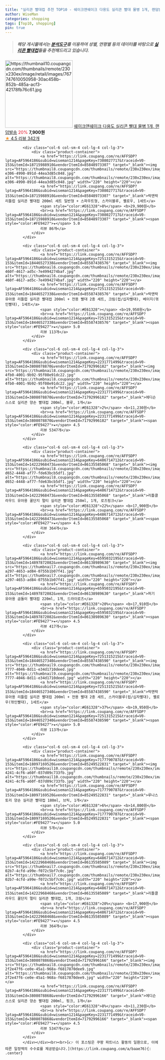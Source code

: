```yaml
---
title: "실리콘 빨대컵 추천 TOP10 - 쉐이크앤쉐이크 다용도 실리콘 빨대 물병 1개, 랜덤발송"
author: WiseMan
categories: shopping
tags: [Top10, shopping]
pin: true
---
```


> ##### 해당 게시물에서는 [**분석도구**](https://itemscout.io/)를 이용하여 **성별**, **연령별** 등의 데이터를 바탕으로 [**실리콘 빨대컵**](https://link.coupang.com/a/baae76)들을 추천해드리고 있습니다.
<div class="container"><div class="row">
            <div class="col-6 col-sm-4 col-lg-4 col-lg-3">
                <div class="product-container">
                    <a href="https://link.coupang.com/re/AFFSDP?lptag=AF5964186&subid=wiseman1214&pageKey=6372204373&traceid=V0-153&itemId=13502371617&vendorItemId=82340483473" target="_blank"><img src="https://thumbnail10.coupangcdn.com/thumbnails/remote/230x230ex/image/retail/images/767747610050958-30ac458b-852b-485a-acf3-42178fb76c61.jpg" alt="https://thumbnail10.coupangcdn.com/thumbnails/remote/230x230ex/image/retail/images/767747610050958-30ac458b-852b-485a-acf3-42178fb76c61.jpg" width="220" height="220"></a>
                    <a href="https://link.coupang.com/re/AFFSDP?lptag=AF5964186&subid=wiseman1214&pageKey=6372204373&traceid=V0-153&itemId=13502371617&vendorItemId=82340483473" target="_blank">쉐이크앤쉐이크 다용도 실리콘 빨대 물병 1개, 랜덤발송</a>
                    <span style="color:#E61328">20%</span> <b>7,900원</b>
                    <br><a href="https://link.coupang.com/re/AFFSDP?lptag=AF5964186&subid=wiseman1214&pageKey=6372204373&traceid=V0-153&itemId=13502371617&vendorItemId=82340483473" target="_blank"><span style="color:#FE9427">★</span> 4.5
                    리뷰 342개</a>
                </div>
            </div>
            
            <div class="col-6 col-sm-4 col-lg-4 col-lg-3">
                <div class="product-container">
                    <a href="https://link.coupang.com/re/AFFSDP?lptag=AF5964186&subid=wiseman1214&pageKey=7308027717&traceid=V0-153&itemId=18715988910&vendorItemId=85848973307" target="_blank"><img src="https://thumbnail8.coupangcdn.com/thumbnails/remote/230x230ex/image/retail/images/2023/05/02/13/2/e4da1068-e306-4990-891d-44ea3d85c048.jpg" alt="https://thumbnail8.coupangcdn.com/thumbnails/remote/230x230ex/image/retail/images/2023/05/02/13/2/e4da1068-e306-4990-891d-44ea3d85c048.jpg" width="220" height="220"></a>
                    <a href="https://link.coupang.com/re/AFFSDP?lptag=AF5964186&subid=wiseman1214&pageKey=7308027717&traceid=V0-153&itemId=18715988910&vendorItemId=85848973307" target="_blank">락앤락 리틀럽 실리콘 빨대컵 200ml 세트 일반형 + 스파우트형, 스카이블루, 옐로우, 1세트</a>
                    <span style="color:#E61328">8%</span> <b>29,900원</b>
                    <br><a href="https://link.coupang.com/re/AFFSDP?lptag=AF5964186&subid=wiseman1214&pageKey=7308027717&traceid=V0-153&itemId=18715988910&vendorItemId=85848973307" target="_blank"><span style="color:#FE9427">★</span> 5.0
                    리뷰 86개</a>
                </div>
            </div>
            
            <div class="col-6 col-sm-4 col-lg-4 col-lg-3">
                <div class="product-container">
                    <a href="https://link.coupang.com/re/AFFSDP?lptag=AF5964186&subid=wiseman1214&pageKey=7251315215&traceid=V0-153&itemId=18446527338&vendorItemId=85587438576" target="_blank"><img src="https://thumbnail6.coupangcdn.com/thumbnails/remote/230x230ex/image/retail/images/2023/04/07/12/9/4ac4b874-460f-4617-ad5c-7e4994274baf.jpg" alt="https://thumbnail6.coupangcdn.com/thumbnails/remote/230x230ex/image/retail/images/2023/04/07/12/9/4ac4b874-460f-4617-ad5c-7e4994274baf.jpg" width="220" height="220"></a>
                    <a href="https://link.coupang.com/re/AFFSDP?lptag=AF5964186&subid=wiseman1214&pageKey=7251315215&traceid=V0-153&itemId=18446527338&vendorItemId=85587438576" target="_blank">락앤락 유아용 리틀럽 실리콘 빨대컵 200ml + 전용 빨대 2종 세트, 크림(컵/십자빨대), 베이지(꺾인빨대), 1세트</a>
                    <span style="color:#E61328"></span> <b>19,950원</b>
                    <br><a href="https://link.coupang.com/re/AFFSDP?lptag=AF5964186&subid=wiseman1214&pageKey=7251315215&traceid=V0-153&itemId=18446527338&vendorItemId=85587438576" target="_blank"><span style="color:#FE9427">★</span> 5.0
                    리뷰 113개</a>
                </div>
            </div>
            
            <div class="col-6 col-sm-4 col-lg-4 col-lg-3">
                <div class="product-container">
                    <a href="https://link.coupang.com/re/AFFSDP?lptag=AF5964186&subid=wiseman1214&pageKey=2231771499&traceid=V0-153&itemId=3808078870&vendorItemId=71792996182" target="_blank"><img src="https://thumbnail8.coupangcdn.com/thumbnails/remote/230x230ex/image/retail/images/2020/09/15/21/8/1e4a4534-4fb0-4001-9b92-95f08e91dc22.jpg" alt="https://thumbnail8.coupangcdn.com/thumbnails/remote/230x230ex/image/retail/images/2020/09/15/21/8/1e4a4534-4fb0-4001-9b92-95f08e91dc22.jpg" width="220" height="220"></a>
                    <a href="https://link.coupang.com/re/AFFSDP?lptag=AF5964186&subid=wiseman1214&pageKey=2231771499&traceid=V0-153&itemId=3808078870&vendorItemId=71792996182" target="_blank">에디슨 스스로 실리콘 양손 빨대컵 200ml, 블루, 1개</a>
                    <span style="color:#E61328">2%</span> <b>11,230원</b>
                    <br><a href="https://link.coupang.com/re/AFFSDP?lptag=AF5964186&subid=wiseman1214&pageKey=2231771499&traceid=V0-153&itemId=3808078870&vendorItemId=71792996182" target="_blank"><span style="color:#FE9427">★</span> 4.5
                    리뷰 5347개</a>
                </div>
            </div>
            
            <div class="col-6 col-sm-4 col-lg-4 col-lg-3">
                <div class="product-container">
                    <a href="https://link.coupang.com/re/AFFSDP?lptag=AF5964186&subid=wiseman1214&pageKey=6486714712&traceid=V0-153&itemId=14222968473&vendorItemId=86135585068" target="_blank"><img src="https://thumbnail8.coupangcdn.com/thumbnails/remote/230x230ex/image/retail/images/2023/05/31/10/6/c0418e3c-d652-4448-af77-fde63bcb5df1.jpg" alt="https://thumbnail8.coupangcdn.com/thumbnails/remote/230x230ex/image/retail/images/2023/05/31/10/6/c0418e3c-d652-4448-af77-fde63bcb5df1.jpg" width="220" height="220"></a>
                    <a href="https://link.coupang.com/re/AFFSDP?lptag=AF5964186&subid=wiseman1214&pageKey=6486714712&traceid=V0-153&itemId=14222968473&vendorItemId=86135585068" target="_blank">리틀클라우드 유아용 꿀단지 멀티 실리콘 빨대컵 250ml, 1개, 로즈핑크</a>
                    <span style="color:#E61328">22%</span> <b>17,900원</b>
                    <br><a href="https://link.coupang.com/re/AFFSDP?lptag=AF5964186&subid=wiseman1214&pageKey=6486714712&traceid=V0-153&itemId=14222968473&vendorItemId=86135585068" target="_blank"><span style="color:#FE9427">★</span> 4.5
                    리뷰 364개</a>
                </div>
            </div>
            
            <div class="col-6 col-sm-4 col-lg-4 col-lg-3">
                <div class="product-container">
                    <a href="https://link.coupang.com/re/AFFSDP?lptag=AF5964186&subid=wiseman1214&pageKey=6595032195&traceid=V0-153&itemId=14897872082&vendorItemId=86138989630" target="_blank"><img src="https://thumbnail7.coupangcdn.com/thumbnails/remote/230x230ex/image/retail/images/2023/05/31/17/7/0b33f806-a297-4653-ad84-0755b1b07f41.jpg" alt="https://thumbnail7.coupangcdn.com/thumbnails/remote/230x230ex/image/retail/images/2023/05/31/17/7/0b33f806-a297-4653-ad84-0755b1b07f41.jpg" width="220" height="220"></a>
                    <a href="https://link.coupang.com/re/AFFSDP?lptag=AF5964186&subid=wiseman1214&pageKey=6595032195&traceid=V0-153&itemId=14897872082&vendorItemId=86138989630" target="_blank">퍼기 유아용 곰돌이 빨대컵 220ml, 1개, 드라이로즈</a>
                    <span style="color:#E61328">20%</span> <b>17,910원</b>
                    <br><a href="https://link.coupang.com/re/AFFSDP?lptag=AF5964186&subid=wiseman1214&pageKey=6595032195&traceid=V0-153&itemId=14897872082&vendorItemId=86138989630" target="_blank"><span style="color:#FE9427">★</span> 4.5
                    리뷰 417개</a>
                </div>
            </div>
            
            <div class="col-6 col-sm-4 col-lg-4 col-lg-3">
                <div class="product-container">
                    <a href="https://link.coupang.com/re/AFFSDP?lptag=AF5964186&subid=wiseman1214&pageKey=7251315215&traceid=V0-153&itemId=18446527340&vendorItemId=85587438590" target="_blank"><img src="https://thumbnail9.coupangcdn.com/thumbnails/remote/230x230ex/image/retail/images/2023/04/07/12/9/1ff503ec-7777-4046-8d11-e34d1710deed.jpg" alt="https://thumbnail9.coupangcdn.com/thumbnails/remote/230x230ex/image/retail/images/2023/04/07/12/9/1ff503ec-7777-4046-8d11-e34d1710deed.jpg" width="220" height="220"></a>
                    <a href="https://link.coupang.com/re/AFFSDP?lptag=AF5964186&subid=wiseman1214&pageKey=7251315215&traceid=V0-153&itemId=18446527340&vendorItemId=85587438590" target="_blank">락앤락 유아용 리틀럽 실리콘 빨대컵 200ml + 전용 빨대 2종 세트, 스카이블루(컵/십자빨대), 옐로우(꺾인빨대), 1세트</a>
                    <span style="color:#E61328">37%</span> <b>19,950원</b>
                    <br><a href="https://link.coupang.com/re/AFFSDP?lptag=AF5964186&subid=wiseman1214&pageKey=7251315215&traceid=V0-153&itemId=18446527340&vendorItemId=85587438590" target="_blank"><span style="color:#FE9427">★</span> 5.0
                    리뷰 113개</a>
                </div>
            </div>
            
            <div class="col-6 col-sm-4 col-lg-4 col-lg-3">
                <div class="product-container">
                    <a href="https://link.coupang.com/re/AFFSDP?lptag=AF5964186&subid=wiseman1214&pageKey=7177790787&traceid=V0-153&itemId=18097169520&vendorItemId=85249522831" target="_blank"><img src="https://thumbnail10.coupangcdn.com/thumbnails/remote/230x230ex/image/retail/images/2023/03/06/11/9/b2d9b934-4241-4cf6-a60f-037d09c733fb.jpg" alt="https://thumbnail10.coupangcdn.com/thumbnails/remote/230x230ex/image/retail/images/2023/03/06/11/9/b2d9b934-4241-4cf6-a60f-037d09c733fb.jpg" width="220" height="220"></a>
                    <a href="https://link.coupang.com/re/AFFSDP?lptag=AF5964186&subid=wiseman1214&pageKey=7177790787&traceid=V0-153&itemId=18097169520&vendorItemId=85249522831" target="_blank">루나스토리 양손 실리콘 빨대컵 180ml, 브릭, 1개</a>
                    <span style="color:#E61328">6%</span> <b>14,800원</b>
                    <br><a href="https://link.coupang.com/re/AFFSDP?lptag=AF5964186&subid=wiseman1214&pageKey=7177790787&traceid=V0-153&itemId=18097169520&vendorItemId=85249522831" target="_blank"><span style="color:#FE9427">★</span> 5.0
                    리뷰 5개</a>
                </div>
            </div>
            
            <div class="col-6 col-sm-4 col-lg-4 col-lg-3">
                <div class="product-container">
                    <a href="https://link.coupang.com/re/AFFSDP?lptag=AF5964186&subid=wiseman1214&pageKey=6486714712&traceid=V0-153&itemId=14222968468&vendorItemId=86135585089" target="_blank"><img src="https://thumbnail7.coupangcdn.com/thumbnails/remote/230x230ex/image/retail/images/2023/05/31/10/9/f09edc3b-02b7-4cfd-a99e-f072c5bf7c0c.jpg" alt="https://thumbnail7.coupangcdn.com/thumbnails/remote/230x230ex/image/retail/images/2023/05/31/10/9/f09edc3b-02b7-4cfd-a99e-f072c5bf7c0c.jpg" width="220" height="220"></a>
                    <a href="https://link.coupang.com/re/AFFSDP?lptag=AF5964186&subid=wiseman1214&pageKey=6486714712&traceid=V0-153&itemId=14222968468&vendorItemId=86135585089" target="_blank">리틀클라우드 꿀단지 멀티 실리콘 빨대컵, 1개, 크림</a>
                    <span style="color:#E61328">20%</span> <b>17,900원</b>
                    <br><a href="https://link.coupang.com/re/AFFSDP?lptag=AF5964186&subid=wiseman1214&pageKey=6486714712&traceid=V0-153&itemId=14222968468&vendorItemId=86135585089" target="_blank"><span style="color:#FE9427">★</span> 4.5
                    리뷰 364개</a>
                </div>
            </div>
            
            <div class="col-6 col-sm-4 col-lg-4 col-lg-3">
                <div class="product-container">
                    <a href="https://link.coupang.com/re/AFFSDP?lptag=AF5964186&subid=wiseman1214&pageKey=2231771499&traceid=V0-153&itemId=3808078868&vendorItemId=71792996166" target="_blank"><img src="https://thumbnail8.coupangcdn.com/thumbnails/remote/230x230ex/image/retail/images/3666463837827417-2f2e47f6-ce0e-45a1-968a-f6817870dee9.jpg" alt="https://thumbnail8.coupangcdn.com/thumbnails/remote/230x230ex/image/retail/images/3666463837827417-2f2e47f6-ce0e-45a1-968a-f6817870dee9.jpg" width="220" height="220"></a>
                    <a href="https://link.coupang.com/re/AFFSDP?lptag=AF5964186&subid=wiseman1214&pageKey=2231771499&traceid=V0-153&itemId=3808078868&vendorItemId=71792996166" target="_blank">에디슨 스스로 실리콘 양손 빨대컵 200ml, 핑크, 1개</a>
                    <span style="color:#E61328">8%</span> <b>11,230원</b>
                    <br><a href="https://link.coupang.com/re/AFFSDP?lptag=AF5964186&subid=wiseman1214&pageKey=2231771499&traceid=V0-153&itemId=3808078868&vendorItemId=71792996166" target="_blank"><span style="color:#FE9427">★</span> 4.5
                    리뷰 5347개</a>
                </div>
            </div>
            </div></div><br><br>[👉 이 포스팅은 쿠팡 파트너스 활동의 일환으로, 이에 따른 일정액의 수수료를 제공받습니다.](https://link.coupang.com/a/baae76){: .center}